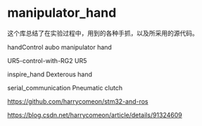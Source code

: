 # manipulator_hand

这个库总结了在实验过程中，用到的各种手抓，以及所采用的源代码。

handControl aubo manipulator hand

UR5-control-with-RG2 UR5

inspire_hand   Dexterous hand

serial_communication  Pneumatic clutch

https://github.com/harrycomeon/stm32-and-ros

https://blog.csdn.net/harrycomeon/article/details/91324609






